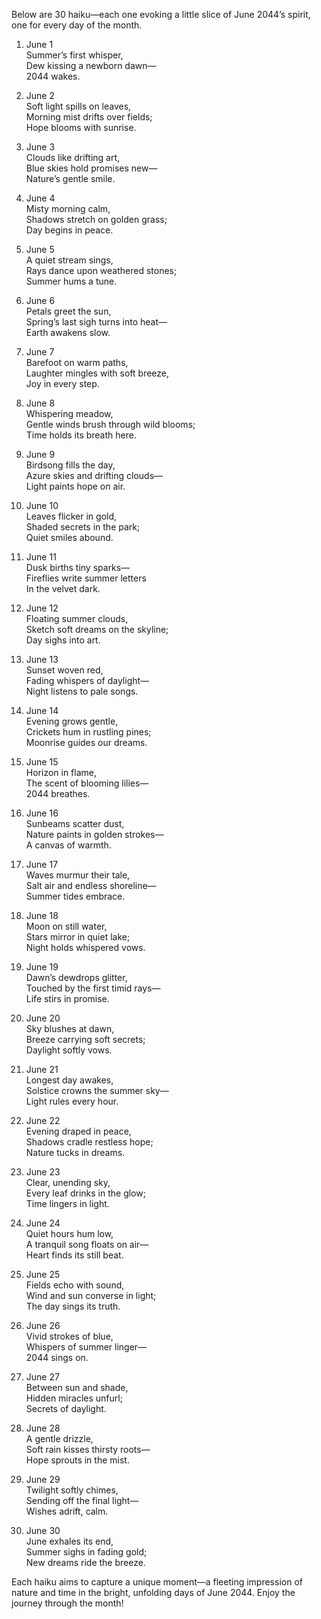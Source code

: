 Below are 30 haiku—each one evoking a little slice of June 2044’s spirit, one for every day of the month.

1. June 1  
Summer’s first whisper,  
Dew kissing a newborn dawn—  
2044 wakes.

2. June 2  
Soft light spills on leaves,  
Morning mist drifts over fields;  
Hope blooms with sunrise.

3. June 3  
Clouds like drifting art,  
Blue skies hold promises new—  
Nature’s gentle smile.

4. June 4  
Misty morning calm,  
Shadows stretch on golden grass;  
Day begins in peace.

5. June 5  
A quiet stream sings,  
Rays dance upon weathered stones;  
Summer hums a tune.

6. June 6  
Petals greet the sun,  
Spring’s last sigh turns into heat—  
Earth awakens slow.

7. June 7  
Barefoot on warm paths,  
Laughter mingles with soft breeze,  
Joy in every step.

8. June 8  
Whispering meadow,  
Gentle winds brush through wild blooms;  
Time holds its breath here.

9. June 9  
Birdsong fills the day,  
Azure skies and drifting clouds—  
Light paints hope on air.

10. June 10  
Leaves flicker in gold,  
Shaded secrets in the park;  
Quiet smiles abound.

11. June 11  
Dusk births tiny sparks—  
Fireflies write summer letters  
In the velvet dark.

12. June 12  
Floating summer clouds,  
Sketch soft dreams on the skyline;  
Day sighs into art.

13. June 13  
Sunset woven red,  
Fading whispers of daylight—  
Night listens to pale songs.

14. June 14  
Evening grows gentle,  
Crickets hum in rustling pines;  
Moonrise guides our dreams.

15. June 15  
Horizon in flame,  
The scent of blooming lilies—  
2044 breathes.

16. June 16  
Sunbeams scatter dust,  
Nature paints in golden strokes—  
A canvas of warmth.

17. June 17  
Waves murmur their tale,  
Salt air and endless shoreline—  
Summer tides embrace.

18. June 18  
Moon on still water,  
Stars mirror in quiet lake;  
Night holds whispered vows.

19. June 19  
Dawn’s dewdrops glitter,  
Touched by the first timid rays—  
Life stirs in promise.

20. June 20  
Sky blushes at dawn,  
Breeze carrying soft secrets;  
Daylight softly vows.

21. June 21  
Longest day awakes,  
Solstice crowns the summer sky—  
Light rules every hour.

22. June 22  
Evening draped in peace,  
Shadows cradle restless hope;  
Nature tucks in dreams.

23. June 23  
Clear, unending sky,  
Every leaf drinks in the glow;  
Time lingers in light.

24. June 24  
Quiet hours hum low,  
A tranquil song floats on air—  
Heart finds its still beat.

25. June 25  
Fields echo with sound,  
Wind and sun converse in light;  
The day sings its truth.

26. June 26  
Vivid strokes of blue,  
Whispers of summer linger—  
2044 sings on.

27. June 27  
Between sun and shade,  
Hidden miracles unfurl;  
Secrets of daylight.

28. June 28  
A gentle drizzle,  
Soft rain kisses thirsty roots—  
Hope sprouts in the mist.

29. June 29  
Twilight softly chimes,  
Sending off the final light—  
Wishes adrift, calm.

30. June 30  
June exhales its end,  
Summer sighs in fading gold;  
New dreams ride the breeze.

Each haiku aims to capture a unique moment—a fleeting impression of nature and time in the bright, unfolding days of June 2044. Enjoy the journey through the month!
